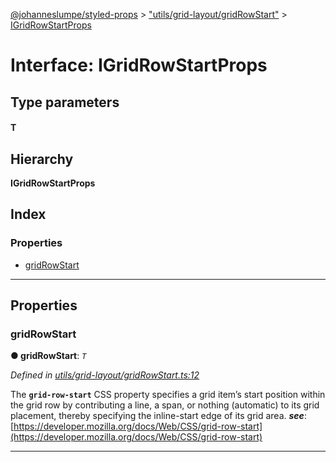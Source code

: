 [@johanneslumpe/styled-props](../README.md) > ["utils/grid-layout/gridRowStart"](../modules/_utils_grid_layout_gridrowstart_.md) > [IGridRowStartProps](../interfaces/_utils_grid_layout_gridrowstart_.igridrowstartprops.md)

# Interface: IGridRowStartProps

## Type parameters
#### T 
## Hierarchy

**IGridRowStartProps**

## Index

### Properties

* [gridRowStart](_utils_grid_layout_gridrowstart_.igridrowstartprops.md#gridrowstart)

---

## Properties

<a id="gridrowstart"></a>

###  gridRowStart

**● gridRowStart**: *`T`*

*Defined in [utils/grid-layout/gridRowStart.ts:12](https://github.com/johanneslumpe/styled-props/blob/3abf398/src/utils/grid-layout/gridRowStart.ts#L12)*

The **`grid-row-start`** CSS property specifies a grid item’s start position within the grid row by contributing a line, a span, or nothing (automatic) to its grid placement, thereby specifying the inline-start edge of its grid area.
*__see__*: [https://developer.mozilla.org/docs/Web/CSS/grid-row-start](https://developer.mozilla.org/docs/Web/CSS/grid-row-start)

___

